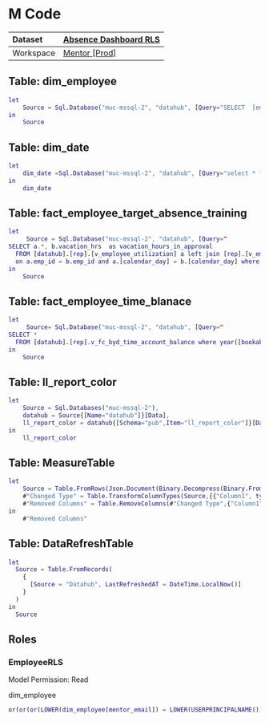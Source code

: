 



# M Code

|Dataset|[Absence Dashboard RLS](./../Absence-Dashboard-RLS.md)|
| :--- | :--- |
|Workspace|[Mentor [Prod]](../../Workspaces/Mentor-[Prod].md)|

## Table: dim_employee


```m
let
    Source = Sql.Database("muc-mssql-2", "datahub", [Query="SELECT  [emp_id]#(lf)      ,[last_name]#(lf)      ,[first_name]#(lf)      ,[full_name]#(lf)#(lf)      ,[jobcode_id]#(lf)      ,[jobcode]#(lf)#(lf)      ,[work_location]#(lf)      ,[company_id]#(lf)      ,[company]#(lf)      ,[cc_id]#(lf)      ,[cc_name]#(lf)      ,[mentor_emp_id]#(lf)      ,[mentor_last_name]#(lf)      ,[pa_emp_id]#(lf)      ,[pa_emp_last_name]#(lf)      ,[emp_status]#(lf)#(lf)#(lf)      ,[email]#(lf)      ,[country_code]#(lf)#(lf)  FROM [datahub].[rep].[v_hr_employee] where emp_status = 'A' and [per_org]='EMP' "])
in
    Source
```


## Table: dim_date


```m
let
    dim_date =Sql.Database("muc-mssql-2", "datahub", [Query="select * from [pub].dim_date where year = 2022"])
in
    dim_date
```


## Table: fact_employee_target_absence_training


```m
let
     Source = Sql.Database("muc-mssql-2", "datahub", [Query="
SELECT a.*, b.vacation_hrs  as vacation_hours_in_approval
  FROM [datahub].[rep].[v_employee_utilization] a left join [rep].[v_employee_byd_absence_hours_in_approval] b
  on a.emp_id = b.emp_id and a.[calendar_day] = b.[calendar_day] where year(a.calendar_day) = 2022 "])
in
    Source
```


## Table: fact_employee_time_blanace


```m
let
     Source= Sql.Database("muc-mssql-2", "datahub", [Query="
SELECT *
  FROM [datahub].[rep].v_fc_byd_time_account_balance where year([bookable_from]) = 2022 "])
in
    Source
```


## Table: ll_report_color


```m
let
    Source = Sql.Databases("muc-mssql-2"),
    datahub = Source{[Name="datahub"]}[Data],
    ll_report_color = datahub{[Schema="pub",Item="ll_report_color"]}[Data]
in
    ll_report_color
```


## Table: MeasureTable


```m
let
    Source = Table.FromRows(Json.Document(Binary.Decompress(Binary.FromText("i45WckksSVSKjQUA", BinaryEncoding.Base64), Compression.Deflate)), let _t = ((type nullable text) meta [Serialized.Text = true]) in type table [Column1 = _t]),
    #"Changed Type" = Table.TransformColumnTypes(Source,{{"Column1", type text}}),
    #"Removed Columns" = Table.RemoveColumns(#"Changed Type",{"Column1"})
in
    #"Removed Columns"
```


## Table: DataRefreshTable


```m
let 
  Source = Table.FromRecords(
    {  
      [Source = "Datahub", LastRefreshedAT = DateTime.LocalNow()] 
    }
  )
in
  Source
```


## Roles

### EmployeeRLS


Model Permission: Read

dim_employee

```m
or(or(or(LOWER(dim_employee[mentor_email]) = LOWER(USERPRINCIPALNAME()), LOWER(dim_employee[email]) = LOWER(USERPRINCIPALNAME())), LOWER(dim_employee[pa_email])= LOWER(USERPRINCIPALNAME())),LOWER(dim_employee[mentor_pa_email]) =LOWER(USERPRINCIPALNAME()))
```

